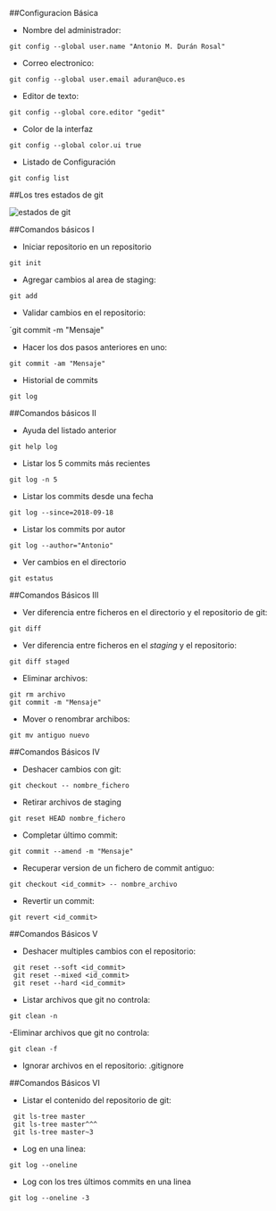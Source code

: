 ##Configuracion Básica

- Nombre del administrador:

 `git config --global user.name "Antonio M. Durán Rosal"`

- Correo electronico:

 `git config --global user.email aduran@uco.es`

- Editor de texto:

 `git config --global core.editor "gedit"`

- Color de la interfaz

 `git config --global color.ui true`

- Listado de Configuración

 `git config list`

##Los tres estados de git

![estados de git](https://git-scm.com/figures/18333fig0106-tn.png)

##Comandos básicos I

- Iniciar repositorio en un repositorio

 `git init`

- Agregar cambios al area de staging:

 `git add`

- Validar cambios en el repositorio:

 ´git commit -m "Mensaje"

- Hacer los dos pasos anteriores en uno:

 `git commit -am "Mensaje"`

- Historial de commits
 
 `git log`

##Comandos básicos II

- Ayuda del listado anterior

 `git help log`

- Listar los 5 commits más recientes

 `git log -n 5`

- Listar los commits desde una fecha

 `git log --since=2018-09-18`

- Listar los commits por autor
 
 `git log --author="Antonio"`

- Ver cambios en el directorio

 `git estatus`

##Comandos Básicos III

- Ver diferencia entre ficheros en el directorio y el repositorio de git:

 `git diff`

- Ver diferencia entre ficheros en el *staging* y  el repositorio:

 `git diff staged`

- Eliminar archivos:

~~~
git rm archivo
git commit -m "Mensaje"
~~~

- Mover o renombrar archibos:

~~~
git mv antiguo nuevo
~~~

##Comandos Básicos IV

- Deshacer cambios con git:

 `git checkout -- nombre_fichero`

- Retirar archivos de staging

 `git reset HEAD nombre_fichero`

- Completar último commit:

 `git commit --amend -m "Mensaje"`

- Recuperar version de un fichero de commit antiguo:

 `git checkout <id_commit> -- nombre_archivo`

- Revertir un commit:

 `git revert <id_commit>`

##Comandos Básicos V

- Deshacer multiples cambios con el repositorio:

~~~
 git reset --soft <id_commit>
 git reset --mixed <id_commit>
 git reset --hard <id_commit>
~~~

- Listar archivos que git no controla:

 `git clean -n`

-Eliminar archivos que git no controla:

 `git clean -f`

- Ignorar archivos en el repositorio: .gitignore

##Comandos Básicos VI

- Listar el contenido del repositorio de git:

~~~
 git ls-tree master
 git ls-tree master^^^
 git ls-tree master~3
~~~

- Log en una linea:

 `git log --oneline`

- Log con los tres últimos commits en una linea

 `git log --oneline -3`